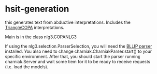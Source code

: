 # hsit-generation

this generates text from abductive interpretations.
Includes the [TriangleCOPA](https://github.com/asgordon/TriangleCOPA) interpretations.

Main is in the class nlg3.COPANLG3

If using the nlg3.selection.ParserSelection, you will need the [BLLIP parser](https://github.com/BLLIP/bllip-parser) installed. You also need to change charniak.CharniakParser.start() to your specific environment.
After that, you should start the parser running charniak.Server and wait some tiem for it to be ready to receive requests (i.e. load the models).

